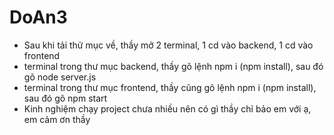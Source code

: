 # DoAn3
- Sau khi tải thử mục về, thầy mở 2 terminal, 1 cd vào backend, 1 cd vào frontend
- terminal trong thư mục backend, thầy gõ lệnh npm i (npm install), sau đó gõ node server.js
- terminal trong thư mục frontend, thầy cũng gõ lệnh npm i (npm install), sau đó gõ npm start
- Kinh nghiệm chạy project chưa nhiều nên có gì thầy chỉ bảo em với ạ, em cảm ơn thầy
